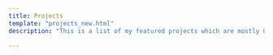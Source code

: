 ```yaml
---
title: Projects
template: "projects_new.html"
description: "This is a list of my featured projects which are mostly Open Source."

---
```


